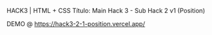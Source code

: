 HACK3 | HTML + CSS Título: Main Hack 3 - Sub Hack 2 v1 (Position)

DEMO @ https://hack3-2-1-position.vercel.app/
